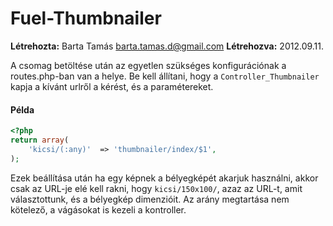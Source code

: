 # Fuel-Thumbnailer
__Létrehozta:__ Barta Tamás <barta.tamas.d@gmail.com>
__Létrehozva:__ 2012.09.11.

A csomag betöltése után az egyetlen szükséges konfigurációnak a routes.php-ban van a helye. Be kell állítani, hogy a `Controller_Thumbnailer` kapja a kívánt urlről a kérést, és a paramétereket.

#### Példa

```php
<?php
return array(
	'kicsi/(:any)'  => 'thumbnailer/index/$1',
);
```

Ezek beállítása után ha egy képnek a bélyegképét akarjuk használni, akkor csak az URL-je elé kell rakni, hogy `kicsi/150x100/`, azaz az URL-t, amit választottunk, és a bélyegkép dimenzióit.
Az arány megtartása nem kötelező, a vágásokat is kezeli a kontroller.
